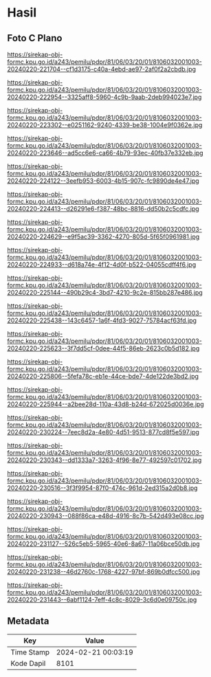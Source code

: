 # Hasil

## Foto C Plano

https://sirekap-obj-formc.kpu.go.id/a243/pemilu/pdpr/81/06/03/20/01/8106032001003-20240220-221704--cf1d3175-c40a-4ebd-ae97-2af0f2a2cbdb.jpg

https://sirekap-obj-formc.kpu.go.id/a243/pemilu/pdpr/81/06/03/20/01/8106032001003-20240220-222954--3325aff8-5960-4c9b-9aab-2deb994023e7.jpg

https://sirekap-obj-formc.kpu.go.id/a243/pemilu/pdpr/81/06/03/20/01/8106032001003-20240220-223302--e0251162-9240-4339-be38-1004e9f0362e.jpg

https://sirekap-obj-formc.kpu.go.id/a243/pemilu/pdpr/81/06/03/20/01/8106032001003-20240220-223646--ad5cc6e6-ca66-4b79-93ec-40fb37e332eb.jpg

https://sirekap-obj-formc.kpu.go.id/a243/pemilu/pdpr/81/06/03/20/01/8106032001003-20240220-224122--3eefb953-6003-4b15-907c-fc9890de4e47.jpg

https://sirekap-obj-formc.kpu.go.id/a243/pemilu/pdpr/81/06/03/20/01/8106032001003-20240220-224413--d26291e6-f387-48bc-8816-dd50b2c5cdfc.jpg

https://sirekap-obj-formc.kpu.go.id/a243/pemilu/pdpr/81/06/03/20/01/8106032001003-20240220-224629--e9f5ac39-3362-4270-805d-5f65f0961981.jpg

https://sirekap-obj-formc.kpu.go.id/a243/pemilu/pdpr/81/06/03/20/01/8106032001003-20240220-224933--d618a74e-4f12-4d0f-b522-04055cdff4f6.jpg

https://sirekap-obj-formc.kpu.go.id/a243/pemilu/pdpr/81/06/03/20/01/8106032001003-20240220-225144--490b29c4-3bd7-4210-9c2e-815bb287e486.jpg

https://sirekap-obj-formc.kpu.go.id/a243/pemilu/pdpr/81/06/03/20/01/8106032001003-20240220-225438--143c6457-1a6f-4fd3-9027-75784acf63fd.jpg

https://sirekap-obj-formc.kpu.go.id/a243/pemilu/pdpr/81/06/03/20/01/8106032001003-20240220-225623--3f7dd5cf-0dee-44f5-86eb-2623c0b5d182.jpg

https://sirekap-obj-formc.kpu.go.id/a243/pemilu/pdpr/81/06/03/20/01/8106032001003-20240220-225806--5fefa78c-eb1e-44ce-bde7-4de122de3bd2.jpg

https://sirekap-obj-formc.kpu.go.id/a243/pemilu/pdpr/81/06/03/20/01/8106032001003-20240220-225944--a2bee28d-110a-43d8-b24d-672025d0036e.jpg

https://sirekap-obj-formc.kpu.go.id/a243/pemilu/pdpr/81/06/03/20/01/8106032001003-20240220-230224--7eec8d2a-4e80-4d51-9513-877cd8f5e597.jpg

https://sirekap-obj-formc.kpu.go.id/a243/pemilu/pdpr/81/06/03/20/01/8106032001003-20240220-230343--dd1333a7-3263-4f96-8e77-492597c01702.jpg

https://sirekap-obj-formc.kpu.go.id/a243/pemilu/pdpr/81/06/03/20/01/8106032001003-20240220-230516--3f3f9954-87f0-474c-961d-2ed315a2d0b8.jpg

https://sirekap-obj-formc.kpu.go.id/a243/pemilu/pdpr/81/06/03/20/01/8106032001003-20240220-230943--088f86ca-e48d-4916-8c7b-542d493e08cc.jpg

https://sirekap-obj-formc.kpu.go.id/a243/pemilu/pdpr/81/06/03/20/01/8106032001003-20240220-231127--526c5eb5-5965-40e6-8a67-11a06bce50db.jpg

https://sirekap-obj-formc.kpu.go.id/a243/pemilu/pdpr/81/06/03/20/01/8106032001003-20240220-231238--46d2760c-1768-4227-97bf-869b0dfcc500.jpg

https://sirekap-obj-formc.kpu.go.id/a243/pemilu/pdpr/81/06/03/20/01/8106032001003-20240220-231443--6abf1124-7eff-4c8c-8029-3c6d0e09750c.jpg


## Metadata

| Key        | Value               |
| ---------- | ------------------- |
| Time Stamp | 2024-02-21 00:03:19 |
| Kode Dapil | 8101                |



